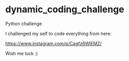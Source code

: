 # dynamic_coding_challenge
Python challenge

I challenged my self to code everything from here:

https://www.instagram.com/p/Cagfz6WlEMZ/

Wish me luck :)
